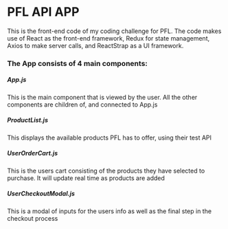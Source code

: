 # PFL API APP

This is the front-end code of my coding challenge for PFL. The code makes use of React as the front-end framework, Redux for state management, Axios to make server calls, and ReactStrap as a UI framework.

### The App consists of 4 main components:

##### App.js

This is the main component that is viewed by the user. All the other components are children of, and connected to App.js

##### ProductList.js

This displays the available products PFL has to offer, using their test API

##### UserOrderCart.js

This is the users cart consisting of the products they have selected to purchase. It will update real time as products are added

##### UserCheckoutModal.js

This is a modal of inputs for the users info as well as the final step in the checkout process